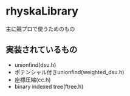 # rhyskaLibrary
主に競プロで使うためのもの
## 実装されているもの
* unionfind(dsu.h)
* ポテンシャル付きunionfind(weighted_dsu.h)
* 座標圧縮(cc.h)
* binary indexed tree(ftree.h)
